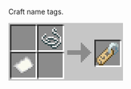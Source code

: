 Craft name tags.

![Name tag](https://github.com/Chailotl/chocolate-tweaks/blob/master/Craftable%20Name%20Tags/Nametag.png)
